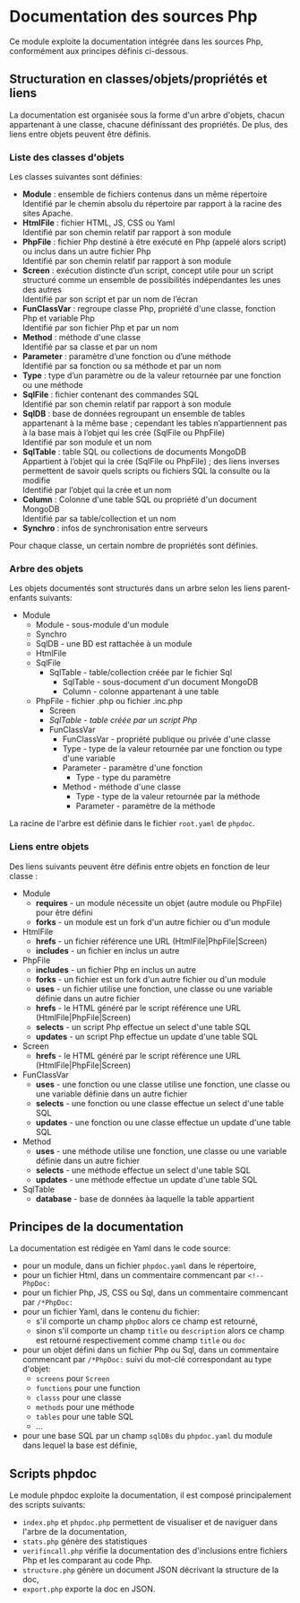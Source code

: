 # Documentation des sources Php
Ce module exploite la documentation intégrée dans les sources Php, conformément aux principes définis ci-dessous.

## Structuration en classes/objets/propriétés et liens
La documentation est organisée sous la forme d'un arbre d'objets, chacun appartenant à une classe,
chacune définissant des propriétés.
De plus, des liens entre objets peuvent être définis.

### Liste des classes d'objets
Les classes suivantes sont définies:

  - **Module** : ensemble de fichiers contenus dans un même répertoire  
    Identifié par le chemin absolu du répertoire par rapport à la racine des sites Apache.
  - **HtmlFile** : fichier HTML, JS, CSS ou Yaml  
    Identifié par son chemin relatif par rapport à son module
  - **PhpFile** : fichier Php destiné à être exécuté en Php (appelé alors script) ou inclus dans un autre fichier Php  
    Identifié par son chemin relatif par rapport à son module
  - **Screen** : exécution distincte d’un script,
    concept utile pour un script structuré comme un ensemble de possibilités indépendantes les unes des autres  
    Identifié par son script et par un nom de l’écran
  - **FunClassVar** : regroupe classe Php, propriété d'une classe, fonction Php et variable Php  
    Identifié par son fichier Php et par un nom
  - **Method** : méthode d'une classe  
    Identifié par sa classe et par un nom
  - **Parameter** : paramètre d’une fonction ou d’une méthode  
    Identifié par sa fonction ou sa méthode et par un nom
  - **Type** : type d’un paramètre ou de la valeur retournée par une fonction ou une méthode
  - **SqlFile** : fichier contenant des commandes SQL  
    Identifié par son chemin relatif par rapport à son module
  - **SqlDB** : base de données regroupant un ensemble de tables appartenant à la même base ;
    cependant les tables n’appartiennent pas à la base mais à l’objet qui les crée (SqlFile ou PhpFile)  
    Identifié par son module et un nom
  - **SqlTable** : table SQL ou collections de documents MongoDB  
    Appartient à l’objet qui la crée (SqlFile ou PhpFile) ; des liens inverses permettent de savoir quels scripts
    ou fichiers SQL la consulte ou la modifie  
    Identifié par l’objet qui la crée et un nom
  - **Column** : Colonne d'une table SQL ou propriété d'un document MongoDB  
    Identifié par sa table/collection et un nom
  - **Synchro** : infos de synchronisation entre serveurs

Pour chaque classe, un certain nombre de propriétés sont définies.

### Arbre des objets
Les objets documentés sont structurés dans un arbre selon les liens parent-enfants suivants:

  - Module
    - Module - sous-module d'un module
    - Synchro
    - SqlDB - une BD est rattachée à un module
    - HtmlFile
    - SqlFile
      - SqlTable - table/collection créée par le fichier Sql
          - SqlTable - sous-document d'un document MongoDB
          - Column - colonne appartenant à une table
    - PhpFile - fichier .php ou fichier .inc.php
      - Screen
      - _SqlTable - table créée par un script Php_
      - FunClassVar
          - FunClassVar - propriété publique ou privée d'une classe
          - Type - type de la valeur retournée par une fonction ou type d'une variable
          - Parameter - paramètre d'une fonction
              - Type - type du paramètre
          - Method - méthode d'une classe
              - Type - type de la valeur retournée par la méthode
              - Parameter - paramètre de la méthode

La racine de l'arbre est définie dans le fichier `root.yaml` de `phpdoc`.
### Liens entre objets
Des liens suivants peuvent être définis entre objets en fonction de leur classe :

  - Module
    - **requires** - un module nécessite un objet (autre module ou PhpFile) pour être défini
    - **forks** - un module est un fork d'un autre fichier ou d'un module
  - HtmlFile
    - **hrefs** - un fichier référence une URL (HtmlFile|PhpFile|Screen)
    - **includes** - un fichier en inclus un autre
  - PhpFile
    - **includes** - un fichier Php en inclus un autre
    - **forks** - un fichier est un fork d'un autre fichier ou d'un module
    - **uses** - un fichier utilise une fonction, une classe ou une variable définie dans un autre fichier
    - **hrefs** - le HTML généré par le script référence une URL (HtmlFile|PhpFile|Screen)
    - **selects** - un script Php effectue un select d'une table SQL
    - **updates** - un script Php effectue un update d'une table SQL
  - Screen
    - **hrefs** - le HTML généré par le script référence une URL (HtmlFile|PhpFile|Screen)
  - FunClassVar
    - **uses** - une fonction ou une classe utilise une fonction, une classe ou une variable définie dans un autre fichier
    - **selects** - une fonction ou une classe effectue un select d'une table SQL
    - **updates** - une fonction ou une classe effectue un update d'une table SQL
  - Method
    - **uses** - une méthode utilise une fonction, une classe ou une variable définie dans un autre fichier
    - **selects** - une méthode effectue un select d'une table SQL
    - **updates** - une méthode effectue un update d'une table SQL
  - SqlTable
    - **database** - base de données àa laquelle la table appartient

## Principes de la documentation
La documentation est rédigée en Yaml dans le code source:

  - pour un module, dans un fichier `phpdoc.yaml` dans le répertoire,
  - pour un fichier Html, dans un commentaire commencant par `<!--PhpDoc:`
  - pour un fichier Php, JS, CSS ou Sql, dans un commentaire commencant par `/*PhpDoc:`
  - pour un fichier Yaml, dans le contenu du fichier:
    - s'il comporte un champ `phpDoc` alors ce champ est retourné,
    - sinon s'il comporte un champ `title` ou `description` alors ce champ est retourné respectivement
      comme champ `title` ou `doc`
  - pour un objet défini dans un fichier Php ou Sql, dans un commentaire commencant par `/*PhpDoc:`
    suivi du mot-clé correspondant au type d'objet:
    - `screens` pour `Screen`
    - `functions` pour une function
    - `classs` pour une classe
    - `methods` pour une méthode
    - `tables` pour une table SQL
    - ...
  - pour une base SQL par un champ `sqlDBs` du `phpdoc.yaml` du module dans lequel la base est définie,
  
## Scripts phpdoc
Le module phpdoc exploite la documentation, il est composé principalement des scripts suivants:

  - `index.php` et `phpdoc.php` permettent de visualiser et de naviguer dans l'arbre de la documentation,
  - `stats.php` génère des statistiques
  - `verifincall.php` vérifie la documentation des d'inclusions entre fichiers Php et les comparant au code Php.
  - `structure.php` génère un document JSON décrivant la structure de la doc,
  - `export.php` exporte la doc en JSON.
